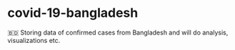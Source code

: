 # covid-19-bangladesh
🇧🇩 Storing data of confirmed cases from Bangladesh and will do analysis, visualizations etc.
